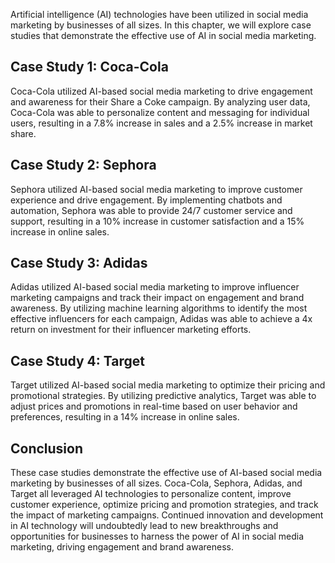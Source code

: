 
Artificial intelligence (AI) technologies have been utilized in social media marketing by businesses of all sizes. In this chapter, we will explore case studies that demonstrate the effective use of AI in social media marketing.

Case Study 1: Coca-Cola
-----------------------

Coca-Cola utilized AI-based social media marketing to drive engagement and awareness for their Share a Coke campaign. By analyzing user data, Coca-Cola was able to personalize content and messaging for individual users, resulting in a 7.8% increase in sales and a 2.5% increase in market share.

Case Study 2: Sephora
---------------------

Sephora utilized AI-based social media marketing to improve customer experience and drive engagement. By implementing chatbots and automation, Sephora was able to provide 24/7 customer service and support, resulting in a 10% increase in customer satisfaction and a 15% increase in online sales.

Case Study 3: Adidas
--------------------

Adidas utilized AI-based social media marketing to improve influencer marketing campaigns and track their impact on engagement and brand awareness. By utilizing machine learning algorithms to identify the most effective influencers for each campaign, Adidas was able to achieve a 4x return on investment for their influencer marketing efforts.

Case Study 4: Target
--------------------

Target utilized AI-based social media marketing to optimize their pricing and promotional strategies. By utilizing predictive analytics, Target was able to adjust prices and promotions in real-time based on user behavior and preferences, resulting in a 14% increase in online sales.

Conclusion
----------

These case studies demonstrate the effective use of AI-based social media marketing by businesses of all sizes. Coca-Cola, Sephora, Adidas, and Target all leveraged AI technologies to personalize content, improve customer experience, optimize pricing and promotion strategies, and track the impact of marketing campaigns. Continued innovation and development in AI technology will undoubtedly lead to new breakthroughs and opportunities for businesses to harness the power of AI in social media marketing, driving engagement and brand awareness.
